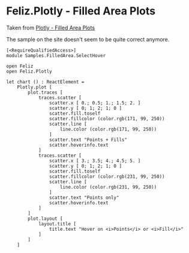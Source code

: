 # Feliz.Plotly - Filled Area Plots

Taken from [Plotly - Filled Area Plots](https://plot.ly/javascript/filled-area-plots/#stacked-area-chart)

The sample on the site doesn't seem to be quite correct anymore.

```fsharp:plotly-chart-filledarea-selecthover
[<RequireQualifiedAccess>]
module Samples.FilledArea.SelectHover

open Feliz
open Feliz.Plotly

let chart () : ReactElement =
    Plotly.plot [
        plot.traces [
            traces.scatter [
                scatter.x [ 0.; 0.5; 1.; 1.5; 2. ]
                scatter.y [ 0; 1; 2; 1; 0 ]
                scatter.fill.toself
                scatter.fillcolor (color.rgb(171, 99, 250))
                scatter.line [
                    line.color (color.rgb(171, 99, 250))
                ]
                scatter.text "Points + Fills"
                scatter.hoverinfo.text
            ]
            traces.scatter [
                scatter.x [ 3.; 3.5; 4.; 4.5; 5. ]
                scatter.y [ 0; 1; 2; 1; 0 ]
                scatter.fill.toself
                scatter.fillcolor (color.rgb(231, 99, 250))
                scatter.line [
                    line.color (color.rgb(231, 99, 250))
                ]
                scatter.text "Points only"
                scatter.hoverinfo.text
            ]
        ]
        plot.layout [
            layout.title [
                title.text "Hover on <i>Points</i> or <i>Fill</i>"
            ]
        ]
    ]

```
